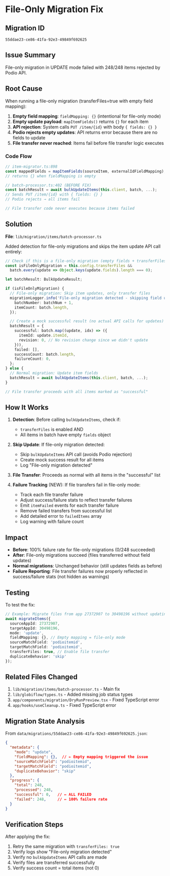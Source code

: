 # File-Only Migration Fix

## Migration ID
`55ddae23-ce86-41fa-92e3-49849f692625`

## Issue Summary
File-only migration in UPDATE mode failed with 248/248 items rejected by Podio API.

## Root Cause

When running a file-only migration (transferFiles=true with empty field mapping):

1. **Empty field mapping**: `fieldMapping: {}` (intentional for file-only mode)
2. **Empty update payload**: `mapItemFields()` returns `{}` for each item
3. **API rejection**: System calls `PUT /item/{id}` with body `{ fields: {} }`
4. **Podio rejects empty updates**: API returns error because there are no fields to update
5. **File transfer never reached**: Items fail before file transfer logic executes

### Code Flow
```typescript
// item-migrator.ts:898
const mappedFields = mapItemFields(sourceItem, externalIdFieldMapping);
// returns {} when fieldMapping is empty

// batch-processor.ts:402 (BEFORE FIX)
const batchResult = await bulkUpdateItems(this.client, batch, ...);
// Sends PUT /item/{id} with { fields: {} }
// Podio rejects → all items fail

// File transfer code never executes because items failed
```

## Solution

**File**: `lib/migration/items/batch-processor.ts`

Added detection for file-only migrations and skips the item update API call entirely:

```typescript
// Check if this is a file-only migration (empty fields + transferFiles enabled)
const isFileOnlyMigration = this.config.transferFiles &&
  batch.every(update => Object.keys(update.fields).length === 0);

let batchResult: BulkUpdateResult;

if (isFileOnlyMigration) {
  // File-only migration: Skip item updates, only transfer files
  migrationLogger.info('File-only migration detected - skipping field updates', {
    batchNumber: batchNum + 1,
    itemCount: batch.length,
  });

  // Create a mock successful result (no actual API calls for updates)
  batchResult = {
    successful: batch.map((update, idx) => ({
      itemId: update.itemId,
      revision: 0, // No revision change since we didn't update
    })),
    failed: [],
    successCount: batch.length,
    failureCount: 0,
  };
} else {
  // Normal migration: Update item fields
  batchResult = await bulkUpdateItems(this.client, batch, ...);
}

// File transfer proceeds with all items marked as "successful"
```

## How It Works

1. **Detection**: Before calling `bulkUpdateItems`, check if:
   - `transferFiles` is enabled AND
   - All items in batch have empty `fields` object

2. **Skip Update**: If file-only migration detected:
   - Skip `bulkUpdateItems` API call (avoids Podio rejection)
   - Create mock success result for all items
   - Log "File-only migration detected"

3. **File Transfer**: Proceeds as normal with all items in the "successful" list

4. **Failure Tracking** (NEW): If file transfers fail in file-only mode:
   - Track each file transfer failure
   - Adjust success/failure stats to reflect transfer failures
   - Emit `itemFailed` events for each transfer failure
   - Remove failed transfers from successful list
   - Add detailed error to `failedItems` array
   - Log warning with failure count

## Impact

- **Before**: 100% failure rate for file-only migrations (0/248 succeeded)
- **After**: File-only migrations succeed (files transferred without field updates)
- **Normal migrations**: Unchanged behavior (still updates fields as before)
- **Failure Reporting**: File transfer failures now properly reflected in success/failure stats (not hidden as warnings)

## Testing

To test the fix:

```typescript
// Example: Migrate files from app 27372907 to 30498196 without updating fields
await migrateItems({
  sourceAppId: 27372907,
  targetAppId: 30498196,
  mode: 'update',
  fieldMapping: {}, // Empty mapping = file-only mode
  sourceMatchField: 'podioitemid',
  targetMatchField: 'podioitemid',
  transferFiles: true, // Enable file transfer
  duplicateBehavior: 'skip'
});
```

## Related Files Changed

1. `lib/migration/items/batch-processor.ts` - Main fix
2. `lib/globiflow/types.ts` - Added missing job status types
3. `app/components/migration/DryRunPreview.tsx` - Fixed TypeScript error
4. `app/hooks/useCleanup.ts` - Fixed TypeScript error

## Migration State Analysis

From `data/migrations/55ddae23-ce86-41fa-92e3-49849f692625.json`:

```json
{
  "metadata": {
    "mode": "update",
    "fieldMapping": {},  // ← Empty mapping triggered the issue
    "sourceMatchField": "podioitemid",
    "targetMatchField": "podioitemid",
    "duplicateBehavior": "skip"
  },
  "progress": {
    "total": 248,
    "processed": 248,
    "successful": 0,   // ← ALL FAILED
    "failed": 248,     // ← 100% failure rate
  }
}
```

## Verification Steps

After applying the fix:

1. Retry the same migration with `transferFiles: true`
2. Verify logs show "File-only migration detected"
3. Verify no `bulkUpdateItems` API calls are made
4. Verify files are transferred successfully
5. Verify success count = total items (not 0)
